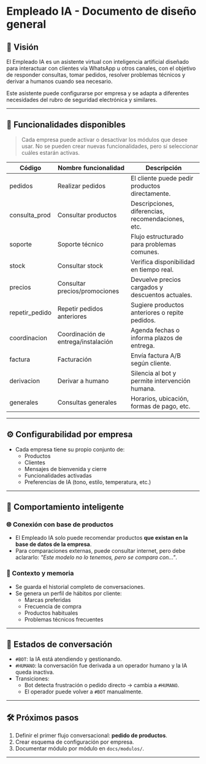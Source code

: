 # Empleado IA - Documento de diseño general

## 🎯 Visión
El Empleado IA es un asistente virtual con inteligencia artificial diseñado para interactuar con clientes vía WhatsApp u otros canales, con el objetivo de responder consultas, tomar pedidos, resolver problemas técnicos y derivar a humanos cuando sea necesario.

Este asistente puede configurarse por empresa y se adapta a diferentes necesidades del rubro de seguridad electrónica y similares.

---

## 🧩 Funcionalidades disponibles

> Cada empresa puede activar o desactivar los módulos que desee usar. No se pueden crear nuevas funcionalidades, pero sí seleccionar cuáles estarán activas.

| Código         | Nombre funcionalidad                 | Descripción                                                               |
|----------------|-------------------------------------|---------------------------------------------------------------------------|
| pedidos        | Realizar pedidos                     | El cliente puede pedir productos directamente.                            |
| consulta_prod  | Consultar productos                  | Descripciones, diferencias, recomendaciones, etc.                         |
| soporte        | Soporte técnico                      | Flujo estructurado para problemas comunes.                                |
| stock          | Consultar stock                      | Verifica disponibilidad en tiempo real.                                   |
| precios        | Consultar precios/promociones        | Devuelve precios cargados y descuentos actuales.                          |
| repetir_pedido | Repetir pedidos anteriores           | Sugiere productos anteriores o repite pedidos.                            |
| coordinacion   | Coordinación de entrega/instalación  | Agenda fechas o informa plazos de entrega.                                |
| factura        | Facturación                          | Envía factura A/B según cliente.                                          |
| derivacion     | Derivar a humano                     | Silencia al bot y permite intervención humana.                            |
| generales      | Consultas generales                  | Horarios, ubicación, formas de pago, etc.                                 |

---

## ⚙️ Configurabilidad por empresa

- Cada empresa tiene su propio conjunto de:
  - Productos
  - Clientes
  - Mensajes de bienvenida y cierre
  - Funcionalidades activadas
  - Preferencias de IA (tono, estilo, temperatura, etc.)

---

## 🤖 Comportamiento inteligente

### 🌐 Conexión con base de productos
- El Empleado IA solo puede recomendar productos **que existan en la base de datos de la empresa**.
- Para comparaciones externas, puede consultar internet, pero debe aclararlo: *"Este modelo no lo tenemos, pero se compara con..."*.

### 🧠 Contexto y memoria
- Se guarda el historial completo de conversaciones.
- Se genera un perfil de hábitos por cliente:
  - Marcas preferidas
  - Frecuencia de compra
  - Productos habituales
  - Problemas técnicos frecuentes

---

## 🔄 Estados de conversación

- `#BOT`: la IA está atendiendo y gestionando.
- `#HUMANO`: la conversación fue derivada a un operador humano y la IA queda inactiva.
- Transiciones:
  - Bot detecta frustración o pedido directo → cambia a `#HUMANO`.
  - El operador puede volver a `#BOT` manualmente.

---

## 🛠️ Próximos pasos

1. Definir el primer flujo conversacional: **pedido de productos**.
2. Crear esquema de configuración por empresa.
3. Documentar módulo por módulo en `docs/modulos/`.

---

